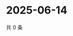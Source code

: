 # 2025-06-14

共 0 条

<!-- BEGIN ZHIHUQUESTIONS -->
<!-- 最后更新时间 Sat Jun 14 2025 01:10:12 GMT+0800 (China Standard Time) -->

<!-- END ZHIHUQUESTIONS -->
